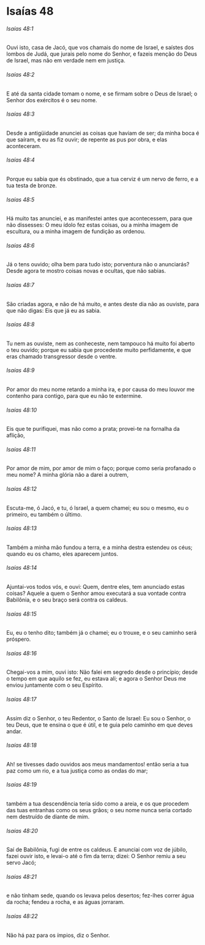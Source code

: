 # Isaías 48

###### Isaías 48:1

Ouvi isto, casa de Jacó, que vos chamais do nome de Israel, e saístes dos lombos de Judá, que jurais pelo nome do Senhor, e fazeis menção do Deus de Israel, mas não em verdade nem em justiça.

###### Isaías 48:2

E até da santa cidade tomam o nome, e se firmam sobre o Deus de Israel; o Senhor dos exércitos é o seu nome.

###### Isaías 48:3

Desde a antigüidade anunciei as coisas que haviam de ser; da minha boca é que saíram, e eu as fiz ouvir; de repente as pus por obra, e elas aconteceram.

###### Isaías 48:4

Porque eu sabia que és obstinado, que a tua cerviz é um nervo de ferro, e a tua testa de bronze.

###### Isaías 48:5

Há muito tas anunciei, e as manifestei antes que acontecessem, para que não dissesses: O meu ídolo fez estas coisas, ou a minha imagem de escultura, ou a minha imagem de fundição as ordenou.

###### Isaías 48:6

Já o tens ouvido; olha bem para tudo isto; porventura não o anunciarás? Desde agora te mostro coisas novas e ocultas, que não sabias.

###### Isaías 48:7

São criadas agora, e não de há muito, e antes deste dia não as ouviste, para que não digas: Eis que já eu as sabia.

###### Isaías 48:8

Tu nem as ouviste, nem as conheceste, nem tampouco há muito foi aberto o teu ouvido; porque eu sabia que procedeste muito perfidamente, e que eras chamado transgressor desde o ventre.

###### Isaías 48:9

Por amor do meu nome retardo a minha ira, e por causa do meu louvor me contenho para contigo, para que eu não te extermine.

###### Isaías 48:10

Eis que te purifiquei, mas não como a prata; provei-te na fornalha da aflição,

###### Isaías 48:11

Por amor de mim, por amor de mim o faço; porque como seria profanado o meu nome? A minha glória não a darei a outrem,

###### Isaías 48:12

Escuta-me, ó Jacó, e tu, ó Israel, a quem chamei; eu sou o mesmo, eu o primeiro, eu também o último.

###### Isaías 48:13

Também a minha mão fundou a terra, e a minha destra estendeu os céus; quando eu os chamo, eles aparecem juntos.

###### Isaías 48:14

Ajuntai-vos todos vós, e ouvi: Quem, dentre eles, tem anunciado estas coisas? Aquele a quem o Senhor amou executará a sua vontade contra Babilônia, e o seu braço será contra os caldeus.

###### Isaías 48:15

Eu, eu o tenho dito; também já o chamei; eu o trouxe, e o seu caminho será próspero.

###### Isaías 48:16

Chegai-vos a mim, ouvi isto: Não falei em segredo desde o princípio; desde o tempo em que aquilo se fez, eu estava ali; e agora o Senhor Deus me enviou juntamente com o seu Espírito.

###### Isaías 48:17

Assim diz o Senhor, o teu Redentor, o Santo de Israel: Eu sou o Senhor, o teu Deus, que te ensina o que é útil, e te guia pelo caminho em que deves andar.

###### Isaías 48:18

Ah! se tivesses dado ouvidos aos meus mandamentos! então seria a tua paz como um rio, e a tua justiça como as ondas do mar;

###### Isaías 48:19

também a tua descendência teria sido como a areia, e os que procedem das tuas entranhas como os seus grãos; o seu nome nunca seria cortado nem destruído de diante de mim.

###### Isaías 48:20

Saí de Babilônia, fugi de entre os caldeus. E anunciai com voz de júbilo, fazei ouvir isto, e levai-o até o fim da terra; dizei: O Senhor remiu a seu servo Jacó;

###### Isaías 48:21

e não tinham sede, quando os levava pelos desertos; fez-lhes correr água da rocha; fendeu a rocha, e as águas jorraram.

###### Isaías 48:22

Não há paz para os ímpios, diz o Senhor.

